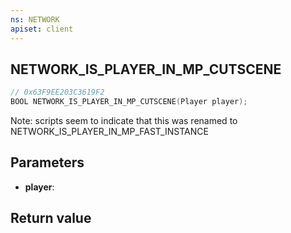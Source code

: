 ```yaml
---
ns: NETWORK
apiset: client
---
```

## NETWORK_IS_PLAYER_IN_MP_CUTSCENE

```c
// 0x63F9EE203C3619F2
BOOL NETWORK_IS_PLAYER_IN_MP_CUTSCENE(Player player);
```

Note: scripts seem to indicate that this was renamed to NETWORK_IS_PLAYER_IN_MP_FAST_INSTANCE

## Parameters
* **player**:

## Return value

